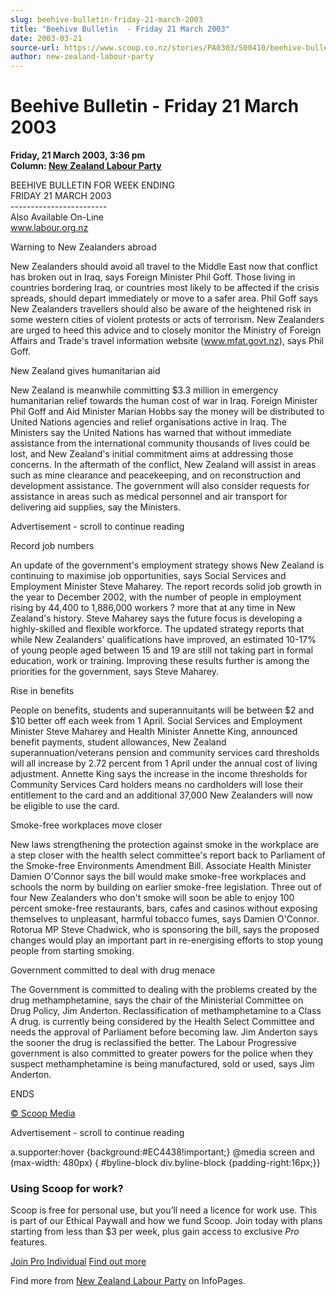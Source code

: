 ```yaml
---
slug: beehive-bulletin-friday-21-march-2003
title: "Beehive Bulletin  - Friday 21 March 2003"
date: 2003-03-21
source-url: https://www.scoop.co.nz/stories/PA0303/S00410/beehive-bulletin-friday-21-march-2003.htm
author: new-zealand-labour-party
---
```

Beehive Bulletin - Friday 21 March 2003
=======================================

**Friday, 21 March 2003, 3:36 pm**  
**Column: [New Zealand Labour Party](https://info.scoop.co.nz/New_Zealand_Labour_Party)**

  

BEEHIVE BULLETIN FOR WEEK ENDING  
FRIDAY 21 MARCH 2003  
\------------------------  
Also Available On-Line  
www.labour.org.nz  

  
Warning to New Zealanders abroad

New Zealanders should avoid all travel to the Middle East now that conflict has broken out in Iraq, says Foreign Minister Phil Goff. Those living in countries bordering Iraq, or countries most likely to be affected if the crisis spreads, should depart immediately or move to a safer area. Phil Goff says New Zealanders travellers should also be aware of the heightened risk in some western cities of violent protests or acts of terrorism. New Zealanders are urged to heed this advice and to closely monitor the Ministry of Foreign Affairs and Trade's travel information website (www.mfat.govt.nz), says Phil Goff.

New Zealand gives humanitarian aid

New Zealand is meanwhile committing $3.3 million in emergency humanitarian relief towards the human cost of war in Iraq. Foreign Minister Phil Goff and Aid Minister Marian Hobbs say the money will be distributed to United Nations agencies and relief organisations active in Iraq. The Ministers say the United Nations has warned that without immediate assistance from the international community thousands of lives could be lost, and New Zealand's initial commitment aims at addressing those concerns. In the aftermath of the conflict, New Zealand will assist in areas such as mine clearance and peacekeeping, and on reconstruction and development assistance. The government will also consider requests for assistance in areas such as medical personnel and air transport for delivering aid supplies, say the Ministers.

Advertisement - scroll to continue reading





Record job numbers

An update of the government's employment strategy shows New Zealand is continuing to maximise job opportunities, says Social Services and Employment Minister Steve Maharey. The report records solid job growth in the year to December 2002, with the number of people in employment rising by 44,400 to 1,886,000 workers ? more that at any time in New Zealand's history. Steve Maharey says the future focus is developing a highly-skilled and flexible workforce. The updated strategy reports that while New Zealanders' qualifications have improved, an estimated 10-17% of young people aged between 15 and 19 are still not taking part in formal education, work or training. Improving these results further is among the priorities for the government, says Steve Maharey.

Rise in benefits

People on benefits, students and superannuitants will be between $2 and $10 better off each week from 1 April. Social Services and Employment Minister Steve Maharey and Health Minister Annette King, announced benefit payments, student allowances, New Zealand superannuation/veterans pension and community services card thresholds will all increase by 2.72 percent from 1 April under the annual cost of living adjustment. Annette King says the increase in the income thresholds for Community Services Card holders means no cardholders will lose their entitlement to the card and an additional 37,000 New Zealanders will now be eligible to use the card.

Smoke-free workplaces move closer

New laws strengthening the protection against smoke in the workplace are a step closer with the health select committee's report back to Parliament of the Smoke-free Environments Amendment Bill. Associate Health Minister Damien O'Connor says the bill would make smoke-free workplaces and schools the norm by building on earlier smoke-free legislation. Three out of four New Zealanders who don't smoke will soon be able to enjoy 100 percent smoke-free restaurants, bars, cafes and casinos without exposing themselves to unpleasant, harmful tobacco fumes, says Damien O'Connor. Rotorua MP Steve Chadwick, who is sponsoring the bill, says the proposed changes would play an important part in re-energising efforts to stop young people from starting smoking.

Government committed to deal with drug menace

The Government is committed to dealing with the problems created by the drug methamphetamine, says the chair of the Ministerial Committee on Drug Policy, Jim Anderton. Reclassification of methamphetamine to a Class A drug. is currently being considered by the Health Select Committee and needs the approval of Parliament before becoming law. Jim Anderton says the sooner the drug is reclassified the better. The Labour Progressive government is also committed to greater powers for the police when they suspect methamphetamine is being manufactured, sold or used, says Jim Anderton.

ENDS  

[© Scoop Media](http://www.scoop.co.nz/about/terms.html)  

Advertisement - scroll to continue reading



a.supporter:hover {background:#EC4438!important;} @media screen and (max-width: 480px) { #byline-block div.byline-block {padding-right:16px;}}

### Using Scoop for work?

Scoop is free for personal use, but you’ll need a licence for work use. This is part of our Ethical Paywall and how we fund Scoop. Join today with plans starting from less than $3 per week, plus gain access to exclusive _Pro_ features.  
  
[Join Pro Individual](https://pro.scoop.co.nz/Individual/?from=ProIn24) [Find out more](https://pro.scoop.co.nz/using-scoop-for-work/?from=ProIn24)

Find more from [New Zealand Labour Party](https://info.scoop.co.nz/New_Zealand_Labour_Party) on InfoPages.